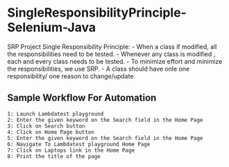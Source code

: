 # SingleResponsibilityPrinciple-Selenium-Java
SRP Project
Single Responsibility Principle:
    - When a class if modified, all the responsibilities need to be tested.
    - Whenever any class is modified , each and every class needs to be tested.
    - To minimize effort and minimize the responsibilities, we use SRP.
    - A class should have onle one responsibility/ one reason to change/update.

## Sample Workflow For Automation
    1: Launch Lambdatest playground 
    2: Enter the given keyword on the Search field in the Home Page
    3: Click on Search button
    4: Click on Home Page button
    5: Enter the given keyword on the Search field in the Home Page
    6: Navigate To Lambdatest playground Home Page
    7: Click on Laptops link in the Home Page
    8: Print the title of the page


